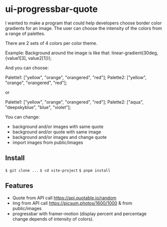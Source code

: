 # ui-progressbar-quote

I wanted to make a program that could help developers choose border color gradients for an image. The user can choose the intensity of the colors from a range of palettes. 

There are 2 sets of 4 colors per color theme.

Example: 
Background around the image is like that: linear-gradient(30deg, {value1[3], value2[1]});

And you can choose:

Palette1: ["yellow", "orange", "orangered", "red"];
Palette2: ["yellow", "orange", "orangered", "red"];

or

Palette1: ["yellow", "orange", "orangered", "red"];
Palette2: ["aqua", "deepskyblue", "blue", "violet"];

You can change:
- background and/or images with same quote 
- background and/or quote with same image
- background and/or images and change quote
- import images from public/images

## Install

`$ git clone ...`
`$ cd vite-project`
`$ pnpm install`

## Features

- Quote from API call https://api.quotable.io/random
- Img from API call https://picsum.photos/1600/1000 & from public/images
- progressbar with framer-motion (display percent and percentage change depends of intensity of colors).

